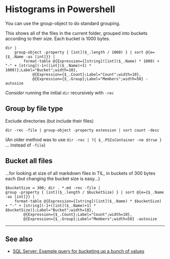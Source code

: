 ﻿# Histograms in Powershell

You can use the group-object to do standard grouping.

This shows all of the files in the current folder, grouped into buckets according to their size.
Each bucket is 1000 bytes.

	dir |
		group-object -property { [int]($_.length / 1000) } | sort @{e={$_.Name -as [int]}} |
			format-table @{Expression={[string]([int]($_.Name) * 1000) + "-" + [string](-1+([int]($_.Name)+1) * 1000)};Label="Bucket";width=10},
				@{Expression={$_.Count};Label="Count";width=10},
				@{Expression={$_.Group};Label="Members";width=50} -autosize

*Consider* running the initial `dir` recursively with `-rec`

## Group by file type

Exclude directories (but include their files)

	dir -rec -file | group-object -property extension | sort count -desc

(An older method was to use `dir -rec | ?{ $_.PSIsContainer -ne $true } ` ... instead of `-file`)

## Bucket all files
...for looking at size of all markdown files in TIL, in buckets of 300 bytes each (but changing the bucket size is easy...)

	$bucketSize = 300; dir . *.md -rec -file |
	group -property { [int]($_.length / $bucketSize) } | sort @{e={$_.Name -as [int]}} |
		format-table @{Expression={[string]([int]($_.Name) * $bucketSize) + "-" + [string](-1+([int]($_.Name)+1) * $bucketSize)};Label="Bucket";width=10},
			@{Expression={$_.Count};Label="Count";width=10},
			@{Expression={$_.Group};Label="Members";width=50} -autosize

-----

## See also

- [SQL Server: Example query for bucketing up a bunch of values](../sql_server/histogram.md)
